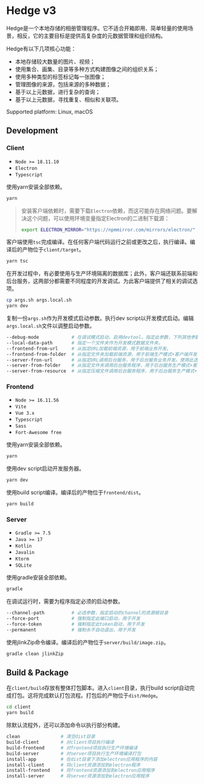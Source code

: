# Hedge v3

Hedge是一个本地存储的相册管理程序。它不适合开箱即用、简单轻量的使用场景，相反，它的主要目标是提供高复杂度的元数据管理和组织结构。

Hedge有以下几项核心功能：
* 本地存储较大数量的图片、视频；
* 使用集合、画集、目录等多种方式构建图像之间的组织关系；
* 使用多种类型的标签标记每一张图像；
* 管理图像的来源，包括来源的多种数据；
* 基于以上元数据，进行复杂的查询；
* 基于以上元数据，寻找重复、相似和关联项。

Supported platform: Linux, macOS

## Development

### Client

* `Node >= 18.11.10`
* `Electron`
* `Typescript`

使用yarn安装全部依赖。
```sh
yarn
```

> 安装客户端依赖时，需要下载`Electron`依赖，而这可能存在网络问题。要解决这个问题，可以使用环境变量指定Electron的二进制下载源：
> ```sh
> export ELECTRON_MIRROR="https://npmmirror.com/mirrors/electron/"
> ```

客户端使用`tsc`完成编译。在任何客户端代码运行之前或更改之后，执行编译。编译后的产物位于`client/target`。
```sh
yarn tsc
```
在开发过程中，有必要使用与生产环境隔离的数据库；此外，客户端还联系前端和后台服务，这两部分都需要不同程度的开发调试。为此客户端提供了相关的调试选项。
```sh
cp args.sh args.local.sh
yarn dev
```
复制一份`args.sh`作为开发模式启动参数。执行dev script以开发模式启动。编辑`args.local.sh`文件以调整启动参数。
```sh
--debug-mode            # 在调试模式启动，启用devtool。指定此参数，下列其他参数才有效。
--local-data-path       # 指定一个文件夹作为开发模式数据文件夹。
--frontend-from-url     # 从指定URL加载前端资源，用于前端业务开发。
--frontend-from-folder  # 从指定文件夹加载前端资源，用于前端生产模式+客户端开发模式。
--server-fron-url       # 从指定URL调用后台服务，用于后台服务业务开发。使用此选项时后台服务启动管理功能被禁用。
--server-from-folder    # 从指定文件夹调用后台服务程序，用于后台服务生产模式+客户端开发模式。使用此选项时资源管理功能被禁用。
--server-from-resource  # 从指定压缩文件调用后台服务程序，用于后台服务生产模式+资源管理功能调试。
```

### Frontend

* `Node >= 16.11.56`
* `Vite`
* `Vue 3.x`
* `Typescript`
* `Sass`
* `Fort-Awesome free`

使用yarn安装全部依赖。
```sh
yarn
```

使用dev script启动开发服务器。
```sh
yarn dev
```

使用build script编译。编译后的产物位于`frontend/dist`。
```sh
yarn build
```

### Server

* `Gradle >= 7.5`
* `Java >= 17`
* `Kotlin`
* `Javalin`
* `Ktorm`
* `SQLite`

使用gradle安装全部依赖。
```sh
gradle
```

在调试运行时，需要为程序指定必须的启动参数。
```sh
--channel-path          # 必选参数，指定启动的channel的资源根目录
--force-port            # 强制指定此端口启动，用于开发
--force-token           # 强制指定此token启动，用于开发
--permanent             # 强制永不自动退出，用于开发
```

使用jlinkZip命令编译。编译后的产物位于`server/build/image.zip`。
```sh
gradle clean jlinkZip
```

## Build & Package

在`client/build`存放有整体打包脚本。进入`client`目录，执行build script自动完成打包。这将完成默认打包流程。打包后的产物位于`dist/Hedge`。
```sh
cd client
yarn build
```

除默认流程外，还可以添加命令以执行部分构建。
```sh
clean               # 清空dist目录
build-client        # 对client项目执行编译
build-frontend      # 对frontend项目执行生产环境编译
build-server        # 对server项目执行生产环境编译打包
install-app         # 在dist目录下添加electron应用程序的内容
install-client      # 将client资源添加到electron程序
install-frontend    # 将frontend资源添加到electron应用程序
install-server      # 将server资源添加到electron应用程序
```
